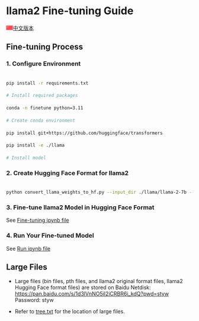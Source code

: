 # llama2 Fine-tuning Guide

<a href="https://github.com/chenyujiehome/finetune_llama2_huggingface_format/blob/master/README.md">

<img src="https://github.com/chenyujiehome/finetune_llama2_huggingface_format/blob/master/img/china.png" alt="china" height="12" />中文版本</a>

## Fine-tuning Process

### 1. Configure Environment

```bash

pip install -r requirements.txt

# Install required packages

conda -n finetune python=3.11

# Create conda environment

pip install git+https://github.com/huggingface/transformers

pip install -e ./llama

# Install model

```

### 2. Create Hugging Face Format for llama2

```bash

python convert_llama_weights_to_hf.py --input_dir ./llama/llama-2-7b --model_size 7B --output_dir models_hf/7B

```

### 3. Fine-tune llama2 Model in Hugging Face Format

See [Fine-tuning ipynb file](https://github.com/chenyujiehome/finetune_llama2_huggingface_format/blob/master/output/finetune_llama2_output.ipynb)

### 4. Run Your Fine-tuned Model

See [Run ipynb file](https://github.com/chenyujiehome/finetune_llama2_huggingface_format/blob/master/inference_on_finetune_model.ipynb)

## Large Files

- Large files (bin files, pth files, and llama2 original format files, llama2 Hugging Face format files) are stored on Baidu Netdisk: https://pan.baidu.com/s/1d3lVnNO5iI2iCRBR6i_kdQ?pwd=styw Password: styw

- Refer to [tree.txt](https://github.com/chenyujiehome/finetune_llama2_huggingface_format/blob/master/tree.txt) for the location of large files.
